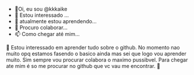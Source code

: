 - 👋Oi, eu sou @kkkaike
- 👀 Estou interessado ...
- 🌱 atualmente estou aprendendo...
- 💞️ Procuro colaborar...
- 📫 Como chegar até mim...

<!---
kkkaike/kkkaike é um repositório ✨ especial ✨ porque seu `README.md` (este arquivo) aparece no seu perfil do GitHub.
Você pode clicar no link Visualizar para dar uma olhada nas suas alterações.
--->
🏀
Estou interessado em aprender tudo sobre o github.
No momento nao muito opq estamos fasendo o basico ainda mas sei que logo vou aprender muito.
Sim sempre vou procurar colabora o maximo pussibvel.
Para chegar ate mim é so me procurar no github que vc vau me encontrar.
🥎
